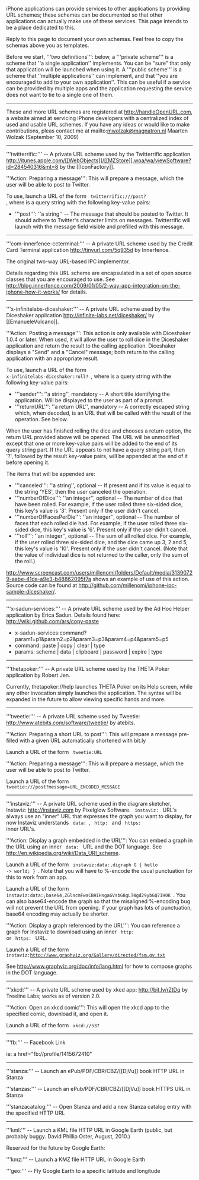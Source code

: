 iPhone applications can provide services to other applications by providing URL schemes; these schemes can be documented so that other applications can actually make use of these services. This page intends to be a place dedicated to this.

Reply to this page to document your own schemas. Feel free to copy the schemas above you as templates.

Before we start, '''two definitions''': below, a '''private scheme''' is a scheme that ''a single application'' implements. You can be "sure" that only that application will be launched when using it. A '''public scheme''' is a scheme that ''multiple applications'' can implement, and that ''you are encouraged to add to your own application''. This can be useful if a service can be provided by multiple apps and the application requesting the service does not want to tie to a single one of them.

----

These and more URL schemes are registered at http://handleOpenURL.com, a website aimed at servicing iPhone developers with a centralized index of used and usable URL schemes. If you have any ideas or would like to make contributions, pleas contact me at mailto:mwolzak@magnatron.nl
Maarten Wolzak (September 10, 2009)

----

'''twitterrific:''' -- A private URL scheme used by the Twitterrific application http://itunes.apple.com/[[WebObjects]]/[[MZStore]].woa/wa/viewSoftware?id=284540316&mt=8 by the [[IconFactory]].

'''Action: Preparing a message''': This will prepare a message, which the user will be able to post to Twitter.

To use, launch a URL of the form <code> twitterrific:///post?<query> </code>, where <code><query></code> is a query string with the following key-value pairs:


* '''post''': ''a string'' -- The message that should be posted to Twitter. It should adhere to Twitter's character limits on messages. Twitterrific will launch with the message field visible and prefilled with this message.


----

'''com-innerfence-ccterminal:''' -- A private URL scheme used by the Credit Card Terminal application http://tinyurl.com/5q935d by Innerfence.

The original two-way URL-based IPC implementor.

Details regarding this URL scheme are encapsulated in a set of open source classes that you are encouraged to use. See http://blog.innerfence.com/2009/01/05/2-way-app-integration-on-the-iphone-how-it-works/ for details.

----

'''x-infinitelabs-diceshaker:''' -- A private URL scheme used by the Diceshaker application http://infinite-labs.net/diceshaker/ by [[EmanueleVulcano]].

'''Action: Posting a message''': This action is only available with Diceshaker 1.0.4 or later. When used, it will allow the user to roll dice in the Diceshaker application and return the result to the calling application. Diceshaker displays a "Send" and a "Cancel" message; both return to the calling application with an appropriate result.

To use, launch a URL of the form <code> x-infinitelabs-diceshaker:roll?<query> </code>, where <code><query></code> is a query string with the following key-value pairs:


* '''sender''': ''a string'', mandatory -- A short title identifying the application. Will be displayed to the user as part of a prompt.
* '''returnURL''': ''a return URL'', mandatory -- A correctly escaped string which, when decoded, is an URL that will be called with the result of the operation. See below.


When the user has finished rolling the dice and chooses a return option, the return URL provided above will be opened. The URL will be unmodified except that one or more key-value pairs will be added to the end of its query string part. If the URL appears to not have a query string part, then '?', followed by the result key-value pairs, will be appended at the end of it before opening it.

The items that will be appended are:


* '''canceled''': ''a string'', optional -- If present and if its value is equal to the string 'YES', then the user canceled the operation.
* '''numberOfDice''': ''an integer'', optional -- The number of dice that have been rolled. For example, if the user rolled three six-sided dice, this key's value is '3'. Present only if the user didn't cancel.
* '''numberOfFacesPerDie''': ''an integer'', optional -- The number of faces that each rolled die had. For example, if the user rolled three six-sided dice, this key's value is '6'. Present only if the user didn't cancel.
* '''roll''': ''an integer'', optional -- The sum of all rolled dice. For example, if the user rolled three six-sided dice, and the dice came up 3, 2 and 5, this key's value is '10'. Present only if the user didn't cancel. (Note that the value of individual dice is not returned to the caller, only the sum of the roll.)


http://www.screencast.com/users/millenomi/folders/Default/media/31390729-aabe-41da-a9e3-b48862095f7a shows an example of use of this action. Source code can be found at http://github.com/millenomi/iphone-ipc-sample-diceshaker/.

----

'''x-sadun-services:''' -- A private URL scheme used by the Ad Hoc Helper application by Erica Sadun. Details found here: http://wiki.github.com/ars/copy-paste


* x-sadun-services:command?param1=p1&param2=p2&param3=p3&param4=p4&param5=p5
* command: paste | copy | clear | type
* params: scheme | data | clipboard | password | expire | type


----

'''thetapoker:''' -- A private URL scheme used by the THETA Poker application by Robert Jen.

Currently, thetapoker://help launches THETA Poker on its Help screen, while any other invocation simply launches the application. The syntax will be expanded in the future to allow viewing specific hands and more.

----

'''tweetie:''' -- A private URL scheme used by Tweetie: http://www.atebits.com/software/tweetie/ by atebits.

'''Action: Preparing a short URL to post''': This will prepare a message pre-filled with a given URL automatically shortened with bit.ly

Launch a URL of the form <code> tweetie:URL </code>

'''Action: Preparing a message''': This will prepare a message, which the user will be able to post to Twitter.

Launch a URL of the form <code> tweetie:///post?message=URL_ENCODED_MESSAGE </code>

----

'''instaviz:''' -- A private URL scheme used in the diagram sketcher, Instaviz: http://instaviz.com by Pixelglow Software. <code> instaviz: </code> URL's always use an "inner" URL that expresses the graph you want to display, for now Instaviz understands <code> data: </code>, <code> http: </code> and <code> https: </code> inner URL's.

'''Action: Display a graph embedded in the URL''': You can embed a graph in the URL using an inner <code> data: </code> URL and the DOT language. See http://en.wikipedia.org/wiki/Data_URI_scheme.

Launch a URL of the form <code> instaviz:data:,digraph G { hello -> world; } </code>. Note that you will have to %-encode the usual punctuation for this to work from an app.

Launch a URL of the form <code> instaviz:data:;base64,ZGlncmFwaCBHIHsgaGVsbG8gLT4gd29ybGQ7IH0K </code>. You can also base64-encode the graph so that the misaligned %-encoding bug will not prevent the URL from opening. If your graph has lots of punctuation, base64 encoding may actually be shorter.

'''Action: Display a graph referenced by the URL''': You can reference a graph for Instaviz to download using an inner <code> http: </code> or <code> https: </code> URL.

Launch a URL of the form <code> instaviz:http://www.graphviz.org/Gallery/directed/fsm.gv.txt </code>

See http://www.graphviz.org/doc/info/lang.html for how to compose graphs in the DOT language.

----

'''xkcd:''' -- A private URL scheme used by xkcd app: http://bit.ly/rZtDq by Treeline Labs; works as of version 2.0.

'''Action: Open an xkcd comic''': This will open the xkcd app to the specified comic, download it, and open it.

Launch a URL of the form <code> xkcd://537 </code>

----

'''fb:''' -- Facebook Link

ie: a href="fb://profile/1415672410"


----

'''stanza:''' -- Launch an ePub/PDF/CBR/CBZ/[[DjVu]] book HTTP URL in Stanza

'''stanzas:''' -- Launch an ePub/PDF/CBR/CBZ/[[DjVu]] book HTTPS URL in Stanza

'''stanzacatalog:''' -- Open Stanza and add a new Stanza catalog entry with the specified HTTP URL

----

'''kml:'''  -- Launch a KML file HTTP URL in Google Earth (public, but probably buggy. David Phillip Oster, August, 2010.)

Reserved for the future by Google Earth: 

'''kmz:'''  -- Launch a KMZ file HTTP URL in Google Earth

'''geo:'''  -- Fly Google Earth to a specific latitude and longitude